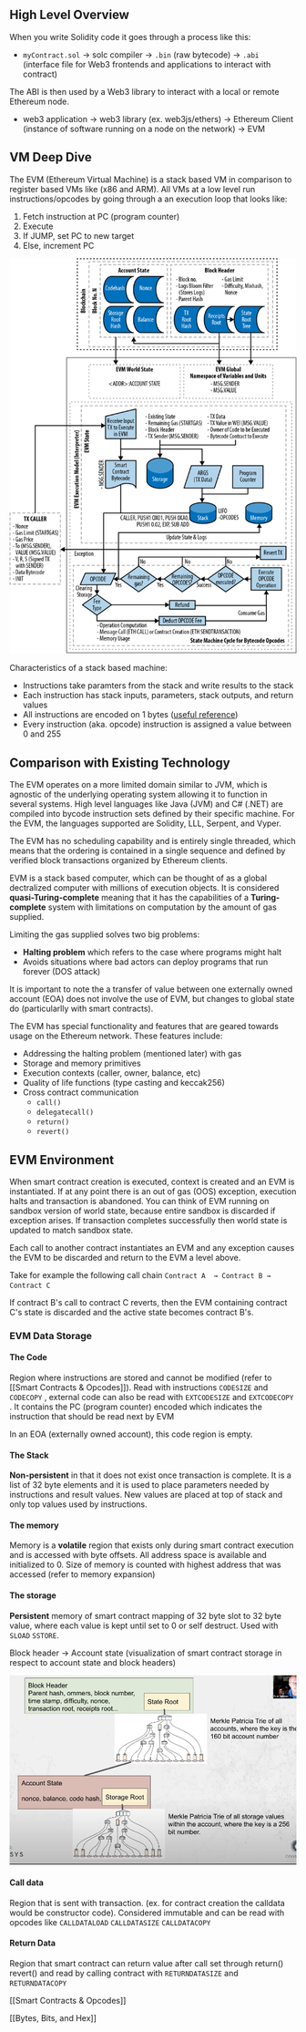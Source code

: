## High Level Overview

When you write Solidity code it goes through a process like this:

- `myContract.sol`  → solc compiler → `.bin` (raw bytecode) → `.abi`  (interface file for Web3 frontends and applications to interact with contract)

The ABI is then used by a Web3 library to interact with a local or remote Ethereum node.

- web3 application → web3 library (ex. web3js/ethers) → Ethereum Client (instance of software running on a node on the network) → EVM

## VM Deep Dive

The EVM (Ethereum Virtual Machine) is a stack based VM in comparison to register based VMs like (x86 and ARM). All VMs at a low level run instructions/opcodes by going through a an execution loop that looks like:

1. Fetch instruction at PC (program counter)
2. Execute
3. If JUMP, set PC to new target
4. Else, increment PC 

![](assets/image%204.png)

Characteristics of a stack based machine:

- Instructions take paramters from the stack and write results to the stack
- Each instruction has stack inputs, parameters, stack outputs, and return values
- All instructions are encoded on 1 bytes ([useful reference](obsidian://open?vault=Ethereum&file=Bytes%2C%20Bits%2C%20and%20Hex))
- Every instruction (aka. opcode) instruction is assigned a value between 0 and 255

## Comparison with Existing Technology

The EVM operates on a more limited domain similar to JVM, which is agnostic of the underlying operating system allowing it to function in several systems. High level languages like Java (JVM) and C# (.NET) are compiled into bycode instruction sets defined by their specific machine. For the EVM, the languages supported are Solidity, LLL, Serpent, and Vyper.

The EVM has no scheduling capability and is entirely single threaded, which means that the ordering is contained in a single sequence and defined by verified block transactions organized by Ethereum clients.

EVM is a stack based computer, which can be thought of as a global dectralized computer with millions of execution objects. It is considered **quasi-Turing-complete** meaning that it has the capabilities of a **Turing-complete** system with limitations on computation by the amount of gas supplied.

Limiting the gas supplied solves two big problems:

- **Halting problem** which refers to the case where programs might halt
- Avoids situations where bad actors can deploy programs that run forever (DOS attack)

It is important to note the a transfer of value between one externally owned account (EOA) does not involve the use of EVM, but changes to global state do (particularlly with smart contracts). 

The EVM has special functionality and features that are geared towards usage on the Ethereum network. These features include:

- Addressing the halting problem (mentioned later) with gas
- Storage and memory primitives
- Execution contexts (caller, owner, balance, etc)
- Quality of life functions (type casting and keccak256)
- Cross contract communication 
	- `call()`
	-  `delegatecall()`
	- `return()`
	- `revert()`

## EVM Environment

When smart contract creation is executed, context is created and an EVM is instantiated. If at any point there is an out of gas (OOS) exception, execution halts and transaction is abandoned. You can think of EVM running on sandbox version of world state, because entire sandbox is discarded if exception arises. If transaction completes successfully then world state is updated to match sandbox state.

Each call to another contract instantiates an EVM and any exception causes the EVM to be discarded and return to the EVM a level above.

Take for example the following call chain 
`Contract A  → Contract B → Contract C`

If contract B's call to contract C reverts, then the EVM containing contract C's state is discarded and the active state becomes contract B's.

### EVM Data Storage

#### The Code

Region where instructions are stored and cannot be modified (refer to [[Smart Contracts & Opcodes]]). Read with instructions `CODESIZE` and `CODECOPY` , external code can also be read with `EXTCODESIZE` and `EXTCODECOPY` . It contains the PC (program counter) encoded which indicates the instruction that should be read next by EVM

In an EOA (externally owned account), this code region is empty.

#### The Stack

**Non-persistent** in that it does not exist once transaction is complete. It is a list of 32 byte elements and it is used to place parameters needed by instructions and result values. New values are placed at top of stack and only top values used by instructions.


#### The memory

Memory is a **volatile** region that exists only during smart contract execution and is accessed with byte offsets. All address space is available and initialized to 0. Size of memory is counted with highest address that was accessed (refer to memory expansion)

#### The storage

**Persistent** memory of smart contract mapping of 32 byte slot to 32 byte value, where each value is kept until set to 0 or self destruct. Used with `SLOAD` `SSTORE`.

Block header → Account state (visualization of smart contract storage in respect to account state and block headers)

![](assets/evm-illust.png)

#### Call data

Region that is sent with transaction. (ex. for contract creation the calldata would be constructor code). Considered immutable and can be read with opcodes like `CALLDATALOAD` `CALLDATASIZE` `CALLDATACOPY`

#### Return Data

Region that smart contract can return value after call set through return() revert() and read by calling contract with `RETURNDATASIZE` and `RETURNDATACOPY`

[[Smart Contracts & Opcodes]]

[[Bytes, Bits, and Hex]]

